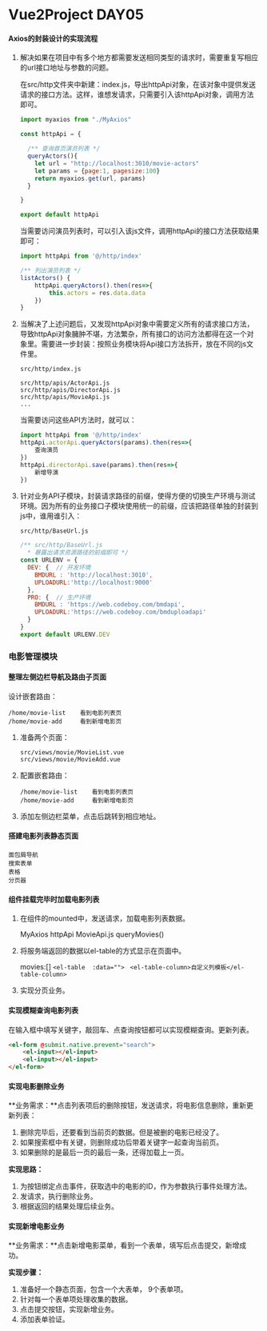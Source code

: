 # Vue2Project DAY05

#### Axios的封装设计的实现流程

1. 解决如果在项目中有多个地方都需要发送相同类型的请求时，需要重复写相应的url接口地址与参数的问题。

   在src/http文件夹中新建：index.js，导出httpApi对象，在该对象中提供发送请求的接口方法。这样，谁想发请求，只需要引入该httpApi对象，调用方法即可。

   ```javascript
   import myaxios from "./MyAxios"
   
   const httpApi = {
   
     /** 查询首页演员列表 */
     queryActors(){
       let url = "http://localhost:3010/movie-actors"
       let params = {page:1, pagesize:100}
       return myaxios.get(url, params)
     }
   
   }
   
   export default httpApi
   ```

   当需要访问演员列表时，可以引入该js文件，调用httpApi的接口方法获取结果即可：

   ```javascript
   import httpApi from '@/http/index'
   
   /** 列出演员列表 */
   listActors() {
       httpApi.queryActors().then(res=>{
           this.actors = res.data.data
       })
   }
   ```

2. 当解决了上述问题后，又发现httpApi对象中需要定义所有的请求接口方法，导致httpApi对象臃肿不堪，方法繁杂，所有接口的访问方法都得在这一个对象里。需要进一步封装：按照业务模块将Api接口方法拆开，放在不同的js文件里。

   ```
   src/http/index.js
   
   src/http/apis/ActorApi.js
   src/http/apis/DirectorApi.js
   src/http/apis/MovieApi.js
   ...
   ```

   当需要访问这些API方法时，就可以：

   ```javascript
   import httpApi from '@/http/index'
   httpApi.actorApi.queryActors(params).then(res=>{
       查询演员
   })
   httpApi.directorApi.save(params).then(res=>{
       新增导演
   })
   ```

3. 针对业务API子模块，封装请求路径的前缀，使得方便的切换生产环境与测试环境。因为所有的业务接口子模块使用统一的前缀，应该把路径单独的封装到js中，谁用谁引入：

   ```
   src/http/BaseUrl.js
   ```

   ```javascript
   /** src/http/BaseUrl.js  
     * 暴露出请求资源路径的前缀即可 */
   const URLENV = {  
     DEV: {  // 开发环境
       BMDURL : 'http://localhost:3010',
       UPLOADURL:'http://localhost:9000'
     },
     PRO: {  // 生产环境
       BMDURL : 'https://web.codeboy.com/bmdapi',
       UPLOADURL:'https://web.codeboy.com/bmduploadapi'
     }
   }
   export default URLENV.DEV
   ```


### 电影管理模块

#### 整理左侧边栏导航及路由子页面

设计嵌套路由：

```
/home/movie-list    看到电影列表页
/home/movie-add     看到新增电影页
```

1. 准备两个页面：

   ```
   src/views/movie/MovieList.vue
   src/views/movie/MovieAdd.vue
   ```

2. 配置嵌套路由：

   ```
   /home/movie-list    看到电影列表页
   /home/movie-add     看到新增电影页
   ```

3. 添加左侧边栏菜单，点击后跳转到相应地址。



#### 搭建电影列表静态页面

```
面包屑导航
搜索表单
表格
分页器
```



#### 组件挂载完毕时加载电影列表

1. 在组件的mounted中，发送请求，加载电影列表数据。

   MyAxios    httpApi    MovieApi.js    queryMovies()

2. 将服务端返回的数据以el-table的方式显示在页面中。

   movies:[]       `<el-table  :data="">`  ` <el-table-column>自定义列模板</el-table-column>`

3. 实现分页业务。



#### 实现模糊查询电影列表

在输入框中填写关键字，敲回车、点查询按钮都可以实现模糊查询。更新列表。

```html
<el-form @submit.native.prevent="search">
    <el-input></el-input>
    <el-input></el-input>
</el-form>
```



#### 实现电影删除业务

**业务需求：**点击列表项后的删除按钮，发送请求，将电影信息删除，重新更新列表：

1. 删除完毕后，还要看到当前页的数据。但是被删的电影已经没了。
2. 如果搜索框中有关键，则删除成功后带着关键字一起查询当前页。
3. 如果删除的是最后一页的最后一条，还得加载上一页。

**实现思路：**

1. 为按钮绑定点击事件，获取选中的电影的ID，作为参数执行事件处理方法。
2. 发请求，执行删除业务。
3. 根据返回的结果处理后续业务。



#### 实现新增电影业务

**业务需求：**点击新增电影菜单，看到一个表单，填写后点击提交，新增成功。

**实现步骤：**

1. 准备好一个静态页面，包含一个大表单， 9个表单项。
2. 针对每一个表单项处理收集的数据。
3. 点击提交按钮，实现新增业务。
4. 添加表单验证。














